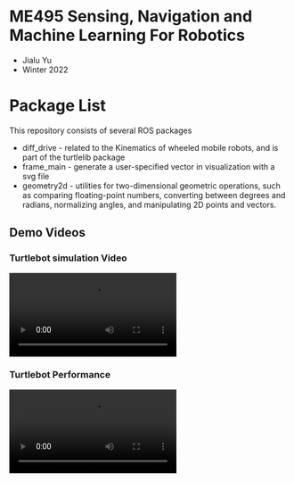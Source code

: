 # ME495 Sensing, Navigation and Machine Learning For Robotics
* Jialu Yu
* Winter 2022
# Package List
This repository consists of several ROS packages
- diff_drive - related to the Kinematics of wheeled mobile robots, and is part of the turtlelib package
- frame_main - generate a user-specified vector in visualization with a svg file
- geometry2d - utilities for two-dimensional geometric operations, such as comparing floating-point numbers, converting between degrees and radians, normalizing angles, and manipulating 2D points and vectors.



## Demo Videos

### Turtlebot simulation Video
<video src="https://github.com/ME495-Navigation/slam-project-NuCapybara/assets/144244355/cea9f3fb-5d8d-497c-8848-8ad3a64976a" controls title="Simulation"></video>

### Turtlebot Performance
<video src="https://github.com/ME495-Navigation/slam-project-NuCapybara/assets/144244355/7f7e29e0-7a01-46e1-9e1d-21a7796f2f04" controls title="Real scene"></video>

